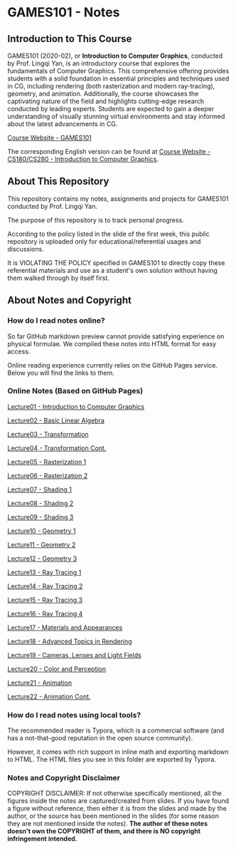 # GAMES101 - Notes

## Introduction to This Course

GAMES101 (2020-02), or **Introduction to Computer Graphics**, conducted by Prof. Lingqi Yan, is an introductory course that explores the fundamentals of Computer Graphics. This comprehensive offering provides students with a solid foundation in essential principles and techniques used in CG, including rendering (both rasterization and modern ray-tracing), geometry, and animation. Additionally, the course showcases the captivating nature of the field and highlights cutting-edge research conducted by leading experts. Students are expected to gain a deeper understanding of visually stunning virtual environments and stay informed about the latest advancements in CG.

[Course Website - GAMES101](https://sites.cs.ucsb.edu/~lingqi/teaching/games101.html)

The corresponding English version can be found at [Course Website - CS180/CS280 - Introduction to Computer Graphics](https://sites.cs.ucsb.edu/~lingqi/teaching/cs180.html).

## About This Repository

This repository contains my notes, assignments and projects for GAMES101 conducted by Prof. Lingqi Yan. 

The purpose of this repository is to track personal progress.

According to the policy listed in the slide of the first week, this public repository is uploaded only for educational/referential usages and discussions.

It is VIOLATING THE POLICY specified in GAMES101 to directly copy these referential materials and use as a student's own solution without having them walked through by itself first. 

## About Notes and Copyright

### How do I read notes online?

So far GitHub markdown preview cannot provide satisfying experience on physical formulae. We compiled these notes into HTML format for easy access.

Online reading experience currently relies on the GitHub Pages service. Below you will find the links to them.

### Online Notes (Based on GitHub Pages)

[Lecture01 - Introduction to Computer Graphics](./readable-html/Lecture01.html)

[Lecture02 - Basic Linear Algebra](./readable-html/Lecture02.html)

[Lecture03 - Transformation](./readable-html/Lecture03.html)

[Lecture04 - Transformation Cont.](./readable-html/Lecture04.html)

[Lecture05 - Rasterization 1](./readable-html/Lecture05.html)

[Lecture06 - Rasterization 2](./readable-html/Lecture06.html)

[Lecture07 - Shading 1](./readable-html/Lecture07.html)

[Lecture08 - Shading 2](./readable-html/Lecture08.html)

[Lecture09 - Shading 3](./readable-html/Lecture09.html)

[Lecture10 - Geometry 1](./readable-html/Lecture10.html)

[Lecture11 - Geometry 2](./readable-html/Lecture11.html)

[Lecture12 - Geometry 3](./readable-html/Lecture12.html)

[Lecture13 - Ray Tracing 1](./readable-html/Lecture13.html)

[Lecture14 - Ray Tracing 2](./readable-html/Lecture14.html)

[Lecture15 - Ray Tracing 3](./readable-html/Lecture15.html)

[Lecture16 - Ray Tracing 4](./readable-html/Lecture16.html)

[Lecture17 - Materials and Appearances](./readable-html/Lecture17.html)

[Lecture18 - Advanced Topics in Rendering](./readable-html/Lecture18.html)

[Lecture19 - Cameras, Lenses and Light Fields](./readable-html/Lecture19.html)

[Lecture20 - Color and Perception](./readable-html/Lecture20.html)

[Lecture21 - Animation](./readable-html/Lecture21.html)

[Lecture22 - Animation Cont.](./readable-html/Lecture22.html)


### How do I read notes using local tools?

The recommended reader is Typora, which is a commercial software (and has a not-that-good reputation in the open source community). 

However, it comes with rich support in inline math and exporting markdown to HTML. The HTML files you see in this folder are exported by Typora.


### Notes and Copyright Disclaimer

COPYRIGHT DISCLAIMER: If not otherwise specifically mentioned, all the figures inside the notes are captured/created from slides. If you have found a figure without reference, then either it is from the slides and made by the author, or the source has been mentioned in the slides (for some reason they are not mentioned inside the notes). **The author of these notes doesn't own the COPYRIGHT of them, and there is NO copyright infringement intended.**
